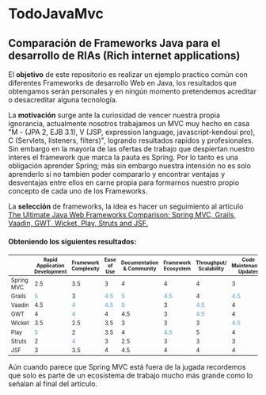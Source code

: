 # TodoJavaMvc
<h2>Comparación de Frameworks Java para el desarrollo de RIAs (Rich internet applications)</h2>
<p>
  El <b>objetivo</b> de este repositorio es realizar un ejemplo practico común con diferentes Frameworks de desarrollo Web en Java, los resultados que obtengamos serán personales y en ningún momento pretendemos acreditar o desacreditar alguna tecnología.
</p>
<p>
  La <b>motivación</b> surge ante la curiosidad de vencer nuestra propia ignorancia, actualmente nosotros trabajamos un MVC muy hecho en casa "M - (JPA 2, EJB 3.1), V (JSP, expression language, javascript-kendoui pro), C (Servlets, listeners, filters)", logrando resultados rapidos y profesionales. Sin embargo en la mayoría de las ofertas de trabajo que despiertan nuestro interes el framework que marca la pauta es Spring. Por lo tanto es una obligación aprender Spring; más sin embargo nuestra intensión no es solo aprenderlo si no tambien poder compararlo y encontrar ventajas y desventajas entre ellos en carne propia para formarnos nuestro propio concepto de cada uno de los Frameworks.
</p>
<p>
  La <b>selección</b> de frameworks, la idea es hacer un seguimiento al artículo <a href='http://zeroturnaround.com/rebellabs/the-curious-coders-java-web-frameworks-comparison-spring-mvc-grails-vaadin-gwt-wicket-play-struts-and-jsf/' target='_new'>The Ultimate Java Web Frameworks Comparison: Spring MVC, Grails, Vaadin, GWT, Wicket, Play, Struts and JSF.</a>
</p>
<h4>Obteniendo los siguientes resultados: </h4>
<p>
  <table class="zebra" style="font-size: 0.8em;">
<thead>
<tr style="font-size: 0.9em;">
<th></th>
<th>Rapid Application Development</th>
<th>Framework Complexity</th>
<th>Ease of Use</th>
<th>Documentation &amp; Community</th>
<th>Framework Ecosystem</th>
<th>Throughput/ Scalability</th>
<th>Code Maintenance/ Updates</th>
<th>UX/Look and Feel</th>
<th>TOTAL</th>
</tr>
</thead>
<tbody>
<tr>
<td>Spring MVC</td>
<td>2.5</td>
<td>3.5</td>
<td>3</td>
<td>4</td>
<td>4</td>
<td>4</td>
<td>3</td>
<td>2</td>
<td><b>26</b></td>
</tr>
<tr>
<td>Grails</td>
<td><span style="color: #85b8d5;"><strong>5</strong></span></td>
<td>3</td>
<td><span style="color: #85b8d5;"><strong>4.5</strong></span></td>
<td><span style="color: #85b8d5;"><strong>5</strong></span></td>
<td><span style="color: #85b8d5;"><strong>4.5</strong></span></td>
<td>4</td>
<td><strong><span style="color: #85b8d5;">4.5</span></strong></td>
<td>4</td>
<td><b>34.5</b></td>
</tr>
<tr>
<td>Vaadin</td>
<td>4.5</td>
<td><span style="color: #85b8d5;"><strong>4</strong></span></td>
<td><span style="color: #85b8d5;"><strong>4.5</strong></span></td>
<td><span style="color: #85b8d5;"><strong>5</strong></span></td>
<td>3</td>
<td><strong><span style="color: #85b8d5;">4.5</span></strong></td>
<td>4</td>
<td><span style="color: #85b8d5;"><strong>5</strong></span></td>
<td><b>34.5</b></td>
</tr>
<tr>
<td>GWT</td>
<td>4</td>
<td><strong><span style="color: #85b8d5;">4</span></strong></td>
<td>4</td>
<td>4.5</td>
<td>3</td>
<td><strong><span style="color: #85b8d5;">4.5</span></strong></td>
<td>4</td>
<td><span style="color: #85b8d5;"><strong>5</strong></span></td>
<td><b>33</b></td>
</tr>
<tr>
<td>Wicket</td>
<td>3.5</td>
<td>2.5</td>
<td>3.5</td>
<td>3</td>
<td>3</td>
<td>3</td>
<td><span style="color: #85b8d5;"><strong>4.5</strong></span></td>
<td>3.5</td>
<td><b>26.5/b></td>
</tr>
<tr>
<td>Play</td>
<td><strong><span style="color: #85b8d5;">5</span></strong></td>
<td>2</td>
<td>3.5</td>
<td>4</td>
<td><strong><span style="color: #85b8d5;">4.5</span></strong></td>
<td>5</td>
<td>4</td>
<td>3</td>
<td><b>/31<b></td>
</tr>
<tr>
<td>Struts</td>
<td>2</td>
<td><span style="color: #85b8d5;"><strong>4</strong></span></td>
<td>3</td>
<td>2.5</td>
<td>3</td>
<td>3</td>
<td>3</td>
<td>2.5</td>
<td><b>23</b></td>
</tr>
<tr>
<td>JSF</td>
<td>3</td>
<td>3.5</td>
<td>4</td>
<td>4.5</td>
<td>4</td>
<td>4</td>
<td>4</td>
<td>4.5</td>
<td><b>31.5</b></td>
</tr>
</tbody>
</table>
</p>
<p> Aún cuando parece que Spring MVC está fuera de la jugada recordemos que solo es parte de un ecosistema de trabajo mucho más grande como lo señalan al final del artículo.
</p>
